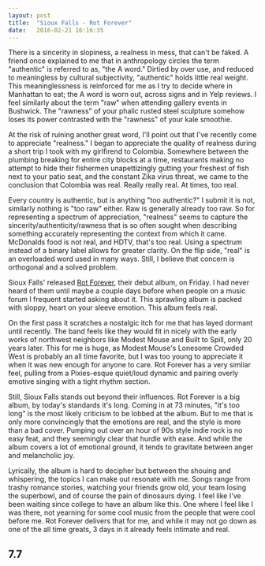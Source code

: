 ```yaml
---
layout: post
title:  "Sioux Falls - Rot Forever"
date:   2016-02-21 16:16:35
---
```

There is a sincerity in slopiness, a realness in mess, that can't be faked. A friend once explained to me that in anthropology circles the term "authentic" is referred to as, "the A word." Dirtied by over use, and reduced to meaningless by cultural subjectivity, "authentic" holds little real weight. This meaninglessness is reinforced for me as I try to decide where in Manhattan to eat; the A word is worn out, across signs and in Yelp reviews. I feel similarly about the term "raw" when attending gallery events in Bushwick. The "rawness" of your phalic rusted steel sculpture somehow loses its power contrasted with the "rawness" of your kale smoothie.

At the risk of ruining another great word, I'll point out that I've recently come to appreciate "realness." I began to appreciate the quality of realness during a short trip I took with my girlfirend to Colombia. Somewhere between the plumbing breaking for entire city blocks at a time, restaurants making no attempt to hide their fishermen unapettizingly gutting your freshest of fish next to your patio seat, and the constant Zika virus threat, we came to the conclusion that Colombia was real. Really really real. At times, too real.

Every country is authentic, but is anything "too authentic?" I submit it is not, similarly nothing is "too raw" either. Raw is generally already too raw. So for representing a spectrum of appreciation, "realness" seems to capture the sincerity/authenticity/rawness that is so often sought when describing something accurately representing the context from which it came. McDonalds food is not real, and HDTV, that's too real. Using a spectrum instead of a binary label allows for greater clarity. On the flip side, "real" is an overloaded word used in many ways. Still, I believe that concern is orthogonal and a solved problem.

Sioux Falls' released [Rot Forever](https://soundcloud.com/sioux-falls/sets/rot-fornever), their debut album, on Friday. I had never heard of them until maybe a couple days before when people on a music forum I frequent started asking about it. This sprawling album is packed with sloppy, heart on your sleeve emotion. This album feels real.

On the first pass it scratches a nostalgic itch for me that has layed dormant until recently. The band feels like they would fit in nicely with the early works of northwest neighbors like Modest Mouse and Built to Spill, only 20 years later. This for me is huge, as Modest Mouse's Lonesome Crowded West is probably an all time favorite, but I was too young to appreciate it when it was new enough for anyone to care. Rot Forever has a very simliar feel, pulling from a Pixies-esque quiet/loud dynamic and pairing overly emotive singing with a tight rhythm section.

Still, Sioux Falls stands out beyond their influences. Rot Forever is a big album, by today's standards it's long. Coming in at 73 minutes, "it's too long" is the most likely criticism to be lobbed at the album. But to me that is only more convincingly that the emotions are real, and the style is more than a bad cover. Pumping out over an hour of 90s style indie rock is no easy feat, and they seemingly clear that hurdle with ease. And while the album covers a lot of emotional ground, it tends to gravitate between anger and melancholic joy.

Lyrically, the album is hard to decipher but between the shouing and whispering, the topics I can make out resonate with me. Songs range from trashy romance stories, watching your friends grow old, your team losing the superbowl, and of course the pain of dinosaurs dying. I feel like I've been waiting since college to have an album like this. One where I feel like I was there, not yearning for some cool music from the people that were cool before me. Rot Forever delivers that for me, and while it may not go down as one of the all time greats, 3 days in it already feels intimate and real.

## 7.7
